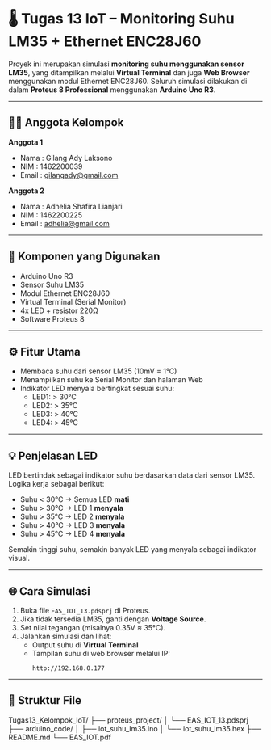 # 🌡️ Tugas 13 IoT – Monitoring Suhu LM35 + Ethernet ENC28J60

Proyek ini merupakan simulasi **monitoring suhu menggunakan sensor LM35**, yang ditampilkan melalui **Virtual Terminal** dan juga **Web Browser** menggunakan modul Ethernet ENC28J60. Seluruh simulasi dilakukan di dalam **Proteus 8 Professional** menggunakan **Arduino Uno R3**.

---

## 👨‍💻 Anggota Kelompok

**Anggota 1**  
- Nama  : Gilang Ady Laksono  
- NIM   : 1462200039  
- Email : gilangady@gmail.com  

**Anggota 2**  
- Nama  : Adhelia Shafira Lianjari  
- NIM   : 1462200225  
- Email : adhelia@gmail.com  

---

## 🔧 Komponen yang Digunakan
- Arduino Uno R3  
- Sensor Suhu LM35  
- Modul Ethernet ENC28J60  
- Virtual Terminal (Serial Monitor)  
- 4x LED + resistor 220Ω  
- Software Proteus 8

---

## ⚙️ Fitur Utama
- Membaca suhu dari sensor LM35 (10mV = 1°C)  
- Menampilkan suhu ke Serial Monitor dan halaman Web  
- Indikator LED menyala bertingkat sesuai suhu:
  - LED1: > 30°C  
  - LED2: > 35°C  
  - LED3: > 40°C  
  - LED4: > 45°C  

---

## 💡 Penjelasan LED
LED bertindak sebagai indikator suhu berdasarkan data dari sensor LM35. Logika kerja sebagai berikut:

- Suhu < 30°C → Semua LED **mati**  
- Suhu > 30°C → LED 1 **menyala**  
- Suhu > 35°C → LED 2 **menyala**  
- Suhu > 40°C → LED 3 **menyala**  
- Suhu > 45°C → LED 4 **menyala**

Semakin tinggi suhu, semakin banyak LED yang menyala sebagai indikator visual.

---

## 🌐 Cara Simulasi
1. Buka file `EAS_IOT_13.pdsprj` di Proteus.
2. Jika tidak tersedia LM35, ganti dengan **Voltage Source**.
3. Set nilai tegangan (misalnya 0.35V ≈ 35°C).
4. Jalankan simulasi dan lihat:
   - Output suhu di **Virtual Terminal**
   - Tampilan suhu di web browser melalui IP:
     ```
     http://192.168.0.177
     ```

---

## 📁 Struktur File
Tugas13_Kelompok_IoT/
├── proteus_project/
│ └── EAS_IOT_13.pdsprj
├── arduino_code/
│ ├── iot_suhu_lm35.ino
│ └── iot_suhu_lm35.hex
├── README.md
└── EAS_IOT.pdf
